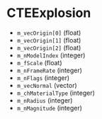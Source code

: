 # CTEExplosion

* `m_vecOrigin[0]` (float)
* `m_vecOrigin[1]` (float)
* `m_vecOrigin[2]` (float)
* `m_nModelIndex` (integer)
* `m_fScale` (float)
* `m_nFrameRate` (integer)
* `m_nFlags` (integer)
* `m_vecNormal` (vector)
* `m_chMaterialType` (integer)
* `m_nRadius` (integer)
* `m_nMagnitude` (integer)